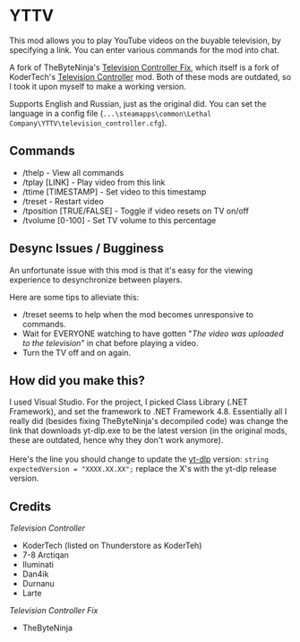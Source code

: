 # YTTV
This mod allows you to play YouTube videos on the buyable television, by specifying a link. You can enter various commands for the mod into chat.

A fork of TheByteNinja's [Television Controller Fix](https://thunderstore.io/c/lethal-company/p/TheByteNinja/Television_Controller_Fix/), which itself is a fork of KoderTech's [Television Controller](https://thunderstore.io/c/lethal-company/p/KoderTeh/Television_Controller/) mod. Both of these mods are outdated, so I took it upon myself to make a working version.

Supports English and Russian, just as the original did. You can set the language in a config file (`...\steamapps\common\Lethal Company\YTTV\television_controller.cfg`).

## Commands
<ul>
<li>/thelp - View all commands</li>
<li>/tplay [LINK] - Play video from this link</li>
<li>/ttime [TIMESTAMP] - Set video to this timestamp</li>
<li>/treset - Restart video</li>
<li>/tposition [TRUE/FALSE] - Toggle if video resets on TV on/off</li>
<li>/tvolume [0-100] - Set TV volume to this percentage</li>
</ul>

## Desync Issues / Bugginess
An unfortunate issue with this mod is that it's easy for the viewing experience to desynchronize between players. 

Here are some tips to alleviate this:
<ul>
<li> /treset seems to help when the mod becomes unresponsive to commands. </li>
<li> Wait for EVERYONE watching to have gotten "<em>The video was uploaded to the television</em>" in chat before playing a video. </li>
<li> Turn the TV off and on again. </li>
</ul>

## How did you make this?
I used Visual Studio. For the project, I picked Class Library (.NET Framework), and set the framework to .NET Framework 4.8. Essentially all I really did (besides fixing TheByteNinja's decompiled code) was change the link that downloads yt-dlp.exe to be the latest version (in the original mods, these are outdated, hence why they don't work anymore).
<br> <br>
Here's the line you should change to update the [yt-dlp](https://github.com/yt-dlp/yt-dlp) version: `string expectedVersion = "XXXX.XX.XX";` replace the X's with the yt-dlp release version.
<br>

## Credits
<em> Television Controller </em>
<ul>
<li> KoderTech (listed on Thunderstore as KoderTeh) </li>
<li> 7-8 Arctiqan </li>
<li> Iluminati </li>
<li> Dan4ik </li>
<li> Durnanu </li>
<li> Larte </li>
</ul>
<em> Television Controller Fix </em>
<ul>
<li> TheByteNinja </li>
</ul>